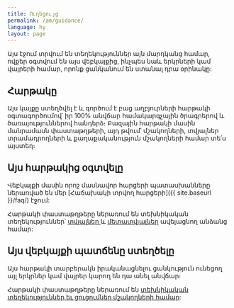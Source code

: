 ```yaml
---
title: Ուղեցույց
permalink: /am/guidance/
language: hy
layout: page
---
```


Այս էջում տրվում են տեղեկություններ այն մարդկանց համար, ովքեր օգտվում են այս վեբկայքից, ինչպես նաև երկրների կամ վայրերի համար, որոնք ցանկանում են ստանալ դրա օրինակը:

## Հարթակը

Այս կայքը ստեղծվել է և գործում է բաց աղբյուրների հարթակի օգտագործումով՝ իր 100% անվճար համակարգչային ծրագրերով և ծառայություններով հանդերձ։ Բազային հարթակի մասին մանրամասն փաստաթղթերի, այդ թվում՝ մշակողների, տվյալներ տրամադրողների և քաղաքականություն մշակողների համար տե՛ս այստեղ։ 

## Այս հարթակից օգտվելը

Վեբկայքի մասին որոշ մասնավոր հարցերի պատասխանները ներառված են մեր [Հաճախակի տրվող հարցերի]({{ site.baseurl }}/faq/) էջում:

Հարթակի փաստաթղթերը ներառում են տեխնիկական տեղեկություններ՝ [տվյալներ ](https://open-sdg.readthedocs.io/en/latest/data-format/) և [մետատվյալներ](https://open-sdg.readthedocs.io/en/latest/metadata-format/) ավելացնող անձանց համար:

## Այս վեբկայքի պատճենը ստեղծելը 

Այս հարթակի տարբերակն իրականացնելու ցանկություն ունեցող այլ երկրներ կամ վայրեր կարող են դա անել անվճար։

Հարթակի փաստաթղթերը ներառում են [տեխնիկական տեղեկություններ եւ ցուցումներ մշակողների համար](https://open-sdg.readthedocs.io/en/latest/quick-start/):
